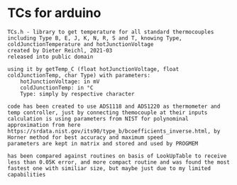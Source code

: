 # TCs for arduino

	TCs.h - library to get temperature for all standard thermocouples including Type B, E, J, K, N, R, S and T, knowing Type, coldJunctionTemperature and hotJunctionVoltage
	created by Dieter Reichl, 2021-03
	released into public domain

	using it by getTemp_C (float hotJunctionVoltage, float coldJunctionTemp, char Type) with parameters:
		hotJunctionVoltage: in mV
		coldJunctionTemp: in °C
		Type: simply by respective character

	code has been created to use ADS1118 and ADS1220 as thermometer and temp controller, just by connecting themocouple at their inputs
	calculation is using parameters from NIST for polynominal approximation from here https://srdata.nist.gov/its90/type_b/bcoefficients_inverse.html, by Horner method for best accuracy and maximum speed
	parameters are kept in matrix and stored and used by PROGMEM

	has been compared against routines on basis of LookUpTable to receive less than 0.05K error, and more compact routine and was found the most fastest one with similiar size, but maybe just due to my limited capabilities

